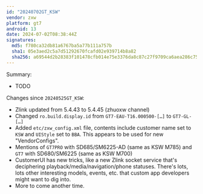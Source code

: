 ```yaml
---
id: "20240702GT_KSW"
vendor: zxw
platform: gt7
android: 13
date: 2024-07-02T08:38:44Z
signatures:
  md5: f780ca32db81a6767ba5a77b111a757b
  sha1: 05e3aed2c5a7d51292670fcafd02e939714b8a82
  sha256: a69544d2b28383f101478cfb014e75e3376da8c87c27f9709ca6aea286c75c1c
---
```

Summary:
- TODO

Changes since `20240525GT_KSW`:
- Zlink updated from 5.4.43 to 5.4.45 (zhuoxw channel)
- Changed `ro.build.display.id` from `GT7-EAU-T16.000500-[…]` to `GT7-GL-[…]`
- Added `etc/zxw_config.xml` file, contents include customer name set to `KSW` and `UIStyle` set to `BBA`. This appears to be used for new "VendorConfigs".
- Mentions of `GT7PRO` with SD685/SM6225-AD (same as KSW M785) and `GT7` with SD680/SM6225 (same as KSW M700)
- CustomerUI has new tricks, like a new Zlink socket service that's deciphering playback/media/navigation/phone statuses. There's lots, lots other interesting models, events, etc. that custom app developers might want to dig into.
- More to come another time.